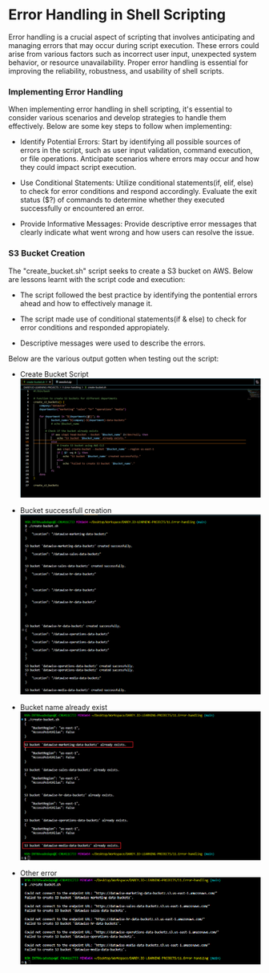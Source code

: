 # Error Handling in Shell Scripting

Error handling is a crucial aspect of scripting that involves anticipating and managing errors that may occur during script execution. These errors could arise from various factors such as incorrect user input, unexpected system behavior, or resource unavailability. Proper error handling is essential for improving the reliability, robustness, and usability of shell scripts.

### Implementing Error Handling

When implementing error handling in shell scripting, it's essential to consider various scenarios and develop strategies to handle them effectively. Below are some key steps to follow when implementing:

- Identify Potential Errors: Start by identifying all possible sources of errors in the script, such as user input validation, command execution, or file operations. Anticipate scenarios where errors may occur and how they could impact script execution.

- Use Conditional Statements: Utilize conditional statements(if, elif, else) to check for error conditions and respond accordingly. Evaluate the exit status ($?) of commands to determine whether they executed successfully or encountered an error.

- Provide Informative Messages: Provide descriptive error messages that clearly indicate what went wrong and how users can resolve the issue.

### S3 Bucket Creation

The "create_bucket.sh" script seeks to create a  S3 bucket on AWS. Below are lessons learnt with the script code and execution:

- The script followed the best practice by identifying the pontential errors ahead and how to effectively manage it.

- The script made use of conditional statements(if & else) to check for error conditions and responded appropiately.

- Descriptive messages were used to describe the errors.

Below are the various output gotten when testing out the script:

- Create Bucket Script
![](./img/01-Bucket%20creation%20script.png)

- Bucket successfull creation
![](./img/02-Bucket%20successfully%20created.png)

- Bucket name already exist
![](./img/03-Already%20exits.png)

- Other error
![](./img/04-other%20Error.png)